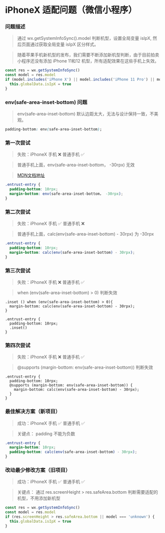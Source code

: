 # iPhoneX 适配问题（微信小程序）

### 问题描述

> 通过 wx.getSystemInfoSync().model 判断机型，设置全局变量 isIpX, 然后页面通过获取全局变量 isIpX 区分样式。

> 随着苹果手机新机型的发布，我们需要不断添加新机型判断，由于目前拍卖小程序还没有添加 iPhone 11和12 机型，所有适配效果在这些手机上失效。

```js
const res = wx.getSystemInfoSync()
const model = res.model
if (model.includes('iPhone X') || model.includes('iPhone 11 Pro') || model === 'unknown') {
  this.globalData.isIpX = true
}
```

### env(safe-area-inset-bottom) 问题

> env(safe-area-inset-bottom) 默认边距太大，无法与设计保持一致，不美观。

```css
padding-bottom: env(safe-area-inset-bottom);
```

### 第一次尝试

> 失败：iPhoneX 手机 ❌ 普通手机 ✅ 

> 普通手机上面，env(safe-area-inset-bottom， -30rpx) 无效

> [MDN文档地址](https://developer.mozilla.org/en-US/docs/Web/CSS/env)

```css
.entrust-entry {
  padding-bottom: 10rpx;
  margin-bottom: env(safe-area-inset-bottom， -30rpx);
}
```

### 第二次尝试

> 失败：iPhoneX 手机 ✅ 普通手机 ❌

> 普通手机上面，calc(env(safe-area-inset-bottom) - 30rpx) 为 -30rpx

```css
.entrust-entry {
  padding-bottom: 10rpx;
  margin-bottom: calc(env(safe-area-inset-bottom) - 30rpx);
}
```

### 第三次尝试

> 失败：iPhoneX 手机 ❌ 普通手机 ✅ 

> when (env(safe-area-inset-bottom) > 0) 判断失效

```less
.inset () when (env(safe-area-inset-bottom) > 0){
  margin-bottom: calc(env(safe-area-inset-bottom) - 30rpx);
}

.entrust-entry {
  padding-bottom: 10rpx;
  .inset()
}
```

### 第四次尝试

> 失败：iPhoneX 手机 ❌ 普通手机 ✅ 

> @supports (margin-bottom: env(safe-area-inset-bottom)) 判断失效

```less
.entrust-entry {
  padding-bottom: 10rpx;
  @supports (margin-bottom: env(safe-area-inset-bottom)) {
    margin-bottom: calc(env(safe-area-inset-bottom) - 30rpx);
  }
}
```

### 最佳解决方案（新项目）

> 成功：iPhoneX 手机 ✅ 普通手机 ✅ 

> 关键点： padding 不能为负数

```css
.entrust-entry {
  margin-bottom: 10rpx;
  padding-bottom: calc(env(safe-area-inset-bottom) - 30rpx);
}
```

### 改动最少修改方案（旧项目）

> 成功：iPhoneX 手机 ✅ 普通手机 ✅ 

> 关键点： 通过 res.screenHeight > res.safeArea.bottom 判断需要适配的机型，不用添加新机型

```js
const res = wx.getSystemInfoSync()
const model = res.model
if (res.screenHeight > res.safeArea.bottom || model === 'unknown') {
  this.globalData.isIpX = true
}
```